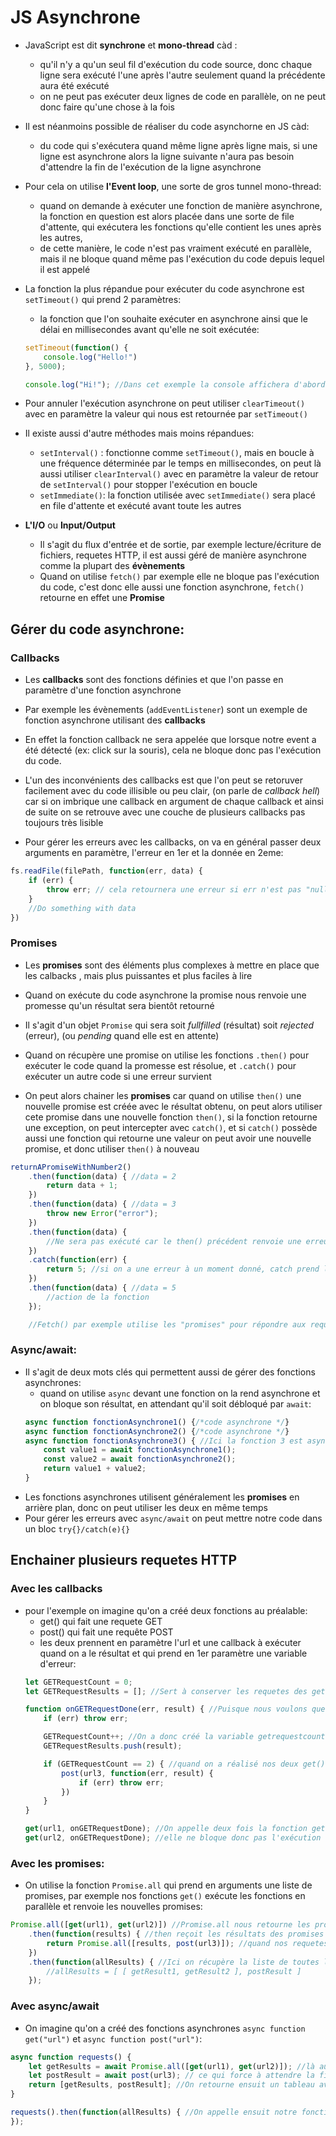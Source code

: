 # JS Asynchrone
+ JavaScript est dit **synchrone** et **mono-thread** càd :
    - qu'il n'y a qu'un seul fil d'exécution du code source, donc chaque ligne sera exécuté l'une après l'autre seulement quand la précédente aura été exécuté
    - on ne peut pas exécuter deux lignes de code en parallèle, on ne peut donc faire qu'une chose à la fois

+ Il est néanmoins possible de réaliser du code asynchorne en JS càd:
    - du code qui s'exécutera quand même ligne après ligne mais, si une ligne est asynchrone alors la ligne suivante n'aura pas besoin d'attendre la fin de l'exécution de la ligne asynchrone

+ Pour cela on utilise **l'Event loop**, une sorte de gros tunnel mono-thread:
    - quand on demande à exécuter une fonction de manière asynchrone, la fonction en question est alors placée dans une sorte de file d'attente, qui exécutera les fonctions qu'elle contient les unes après les autres, 
    - de cette manière, le code n'est pas vraiment exécuté en parallèle, mais il ne bloque quand même pas l'exécution du code depuis lequel il est appelé

+ La fonction la plus répandue pour exécuter du code asynchrone est ``setTimeout()`` qui prend 2 paramètres:
    - la fonction que l'on souhaite exécuter en asynchrone ainsi que le délai en millisecondes avant qu'elle ne soit exécutée:
    ```js
    setTimeout(function() {
        console.log("Hello!")
    }, 5000);

    console.log("Hi!"); //Dans cet exemple la console affichera d'abord "hi", et après 5 secondes "hello"
    ```

+ Pour annuler l'exécution asynchrone on peut utiliser ``clearTimeout()`` avec en paramètre la valeur qui nous est retournée par ``setTimeout()``

+ Il existe aussi d'autre méthodes mais moins répandues:
    - ``setInterval()`` : fonctionne comme ``setTimeout()``, mais en boucle à une fréquence déterminée par le temps en millisecondes, on peut là aussi utiliser ``clearInterval()`` avec en paramètre la valeur de retour de ``setInterval()`` pour stopper l'exécution en boucle
    - ``setImmediate()``: la fonction utilisée avec ``setImmediate()`` sera placé en file d'attente et exécuté avant toute les autres

+ **L'I/O** ou **Input/Output**
    - Il s'agit du flux d'entrée et de sortie, par exemple lecture/écriture de fichiers, requetes HTTP, il est aussi géré de manière asynchrone comme la plupart des **évènements**
    - Quand on utilise ``fetch()`` par exemple elle ne bloque pas l'exécution du code, c'est donc elle aussi une fonction asynchrone, ``fetch()`` retourne en effet une **Promise**


## Gérer du code asynchrone:
### Callbacks
+ Les **callbacks** sont des fonctions définies et que l'on passe en paramètre d'une fonction asynchrone

+ Par exemple les évènements (``addEventListener``) sont un exemple de fonction asynchrone utilisant des **callbacks**

+ En effet la fonction callback ne sera appelée que lorsque notre event a été détecté (ex: click sur la souris), cela ne bloque donc pas l'exécution du code. 

+ L'un des inconvénients des callbacks est que l'on peut se retoruver facilement avec du code illisible ou peu clair, (on parle de *callback hell*) car si on imbrique une callback en argument de chaque callback et ainsi de suite on se retrouve avec une couche de plusieurs callbacks pas toujours très lisible

+ Pour gérer les erreurs avec les callbacks, on va en général passer deux arguments en paramètre, l'erreur en 1er et la donnée en 2eme:
```js
fs.readFile(filePath, function(err, data) {
    if (err) {
        throw err; // cela retournera une erreur si err n'est pas "null" ou "undefined"
    }
    //Do something with data
})
```

### Promises
+ Les **promises** sont des éléments plus complexes à mettre en place que les calbacks , mais plus puissantes
et plus faciles à lire

+ Quand on exécute du code asynchrone la promise nous renvoie une promesse qu'un résultat sera bientôt retourné

+ Il s'agit d'un objet ``Promise`` qui sera soit *fullfilled* (résultat) soit *rejected* (erreur), (ou *pending* quand elle est en attente)

+ Quand on récupère une promise on utilise les fonctions ``.then()`` pour exécuter le code quand la promesse est résolue, et ``.catch()`` pour exécuter un autre code si une erreur survient

+ On peut alors chainer les **promises** car quand on utilise ``then()`` une nouvelle promise est créée avec le résultat obtenu, on peut alors utiliser cete promise dans une nouvelle fonction ``then()``, si la fonction retourne une exception, on peut intercepter avec ``catch()``, et si ``catch()`` possède aussi une fonction qui retourne une valeur on peut avoir une nouvelle promise, et donc utiliser ``then()`` à nouveau

```js
returnAPromiseWithNumber2()
    .then(function(data) { //data = 2
        return data + 1;
    })
    .then(function(data) { //data = 3
        throw new Error("error");
    })
    .then(function(data) {
        //Ne sera pas exécuté car le then() précédent renvoie une erreur qui sera donc intercepté avec catch
    })
    .catch(function(err) {
        return 5; //si on a une erreur à un moment donné, catch prend le relais et dans ce cas renvoie 5, une nouvelle valeur qui sert de promise pour les then suivants
    })
    .then(function(data) { //data = 5
        //action de la fonction
    });

    //Fetch() par exemple utilise les "promises" pour répondre aux requetes http
```

### Async/await:
+ Il s'agit de deux mots clés qui permettent aussi de gérer des fonctions asynchrones:
    - quand on utilise ``async`` devant une fonction on la rend asynchrone et on bloque son résultat, en attendant qu'il soit débloqué par ``await``:
    ```js
    async function fonctionAsynchrone1() {/*code asynchrone */}
    async function fonctionAsynchrone2() {/*code asynchrone */}
    async function fonctionAsynchrone3() { //Ici la fonction 3 est asynchrone et utilise ``await`` pour faire appel au résultat des deux fonctions asynchrones précédentes
        const value1 = await fonctionAsynchrone1();
        const value2 = await fonctionAsynchrone2();
        return value1 + value2;
    }
    ```
+ Les fonctions asynchrones utilisent généralement les **promises** en arrière plan, donc on peut utiliser les deux en même temps
+ Pour gérer les erreurs avec ``async/await`` on peut mettre notre code dans un bloc ``try{}/catch(e){}``



## Enchainer plusieurs requetes HTTP
### Avec les callbacks
+ pour l'exemple on imagine qu'on a créé deux fonctions au préalable:
    - get() qui fait une requete GET
    - post() qui fait une requête POST
    - les deux prennent en paramètre l'url et une callback à exécuter quand on a le résultat et qui prend en 1er paramètre une variable d'erreur:
    ```js
    let GETRequestCount = 0;
    let GETRequestResults = []; //Sert à conserver les requetes des get(), car elles ne sont pas obteunues exactmetn en meem temps

    function onGETRequestDone(err, result) { //Puisque nous voulons que la requete post ne soit faite que lorsque les deux get on été exécutés
        if (err) throw err;

        GETRequestCount++; //On a donc créé la variable getrequestcount, afin de savoir si les 2 get() sont terminées, on l'incrémente à chaque fois que l'on réalise un get(), car elle est en argument des get()
        GETRequestResults.push(result);

        if (GETRequestCount == 2) { //quand on a réalisé nos deux get(),onGETRequestDone est incrémenté à 2 et donc on peut exécuter cette fonction à son tour qui fera le post() 
            post(url3, function(err, result) {
                if (err) throw err;
            })
        }
    }

    get(url1, onGETRequestDone); //On appelle deux fois la fonction get(),puisque'elle est asynchrone
    get(url2, onGETRequestDone); //elle ne bloque donc pas l'exécution du code et les deux requetes peuvent etre en parallèle
    ```

### Avec les promises:
+ On utilise la fonction ``Promise.all`` qui prend en arguments une liste de promises, par exemple nos fonctions ``get()`` exécute les fonctions en parallèle et renvoie les nouvelles promises:
```js
Promise.all([get(url1), get(url2)]) //Promise.all nous retourne les promises de nos deux fonctions get() qui prend en argument l'url de la requete
    .then(function(results) { //then reçoit les résultats des promises sous forme de tableau
        return Promise.all([results, post(url3)]); //quand nos requetes get() sont terminées, alors la requete post() se lance à sont tour
    })
    .then(function(allResults) { //Ici on récupère la liste de toutes les promises:
        //allResults = [ [ getResult1, getResult2 ], postResult ]
    });
```

    
### Avec async/await
+ On imagine qu'on a créé des fonctions asynchrones ``async function get("url")`` et ``async function post("url")``:
```js
async function requests() {
    let getResults = await Promise.all([get(url1), get(url2)]); //là aussi on utiise Promise.all avec cette fois "await" devant,
    let postResult = await post(url3); // ce qui force à attendre la fin de l'exécution des deux requetes get() avant d'utiliser await devant post pour attendre le résultat
    return [getResults, postResult]; //On retourne ensuit un tableau avec les résultats
}

requests().then(function(allResults) { //On appelle ensuit notre fonction avec .then pour récupérer tous els résultats
});
```
